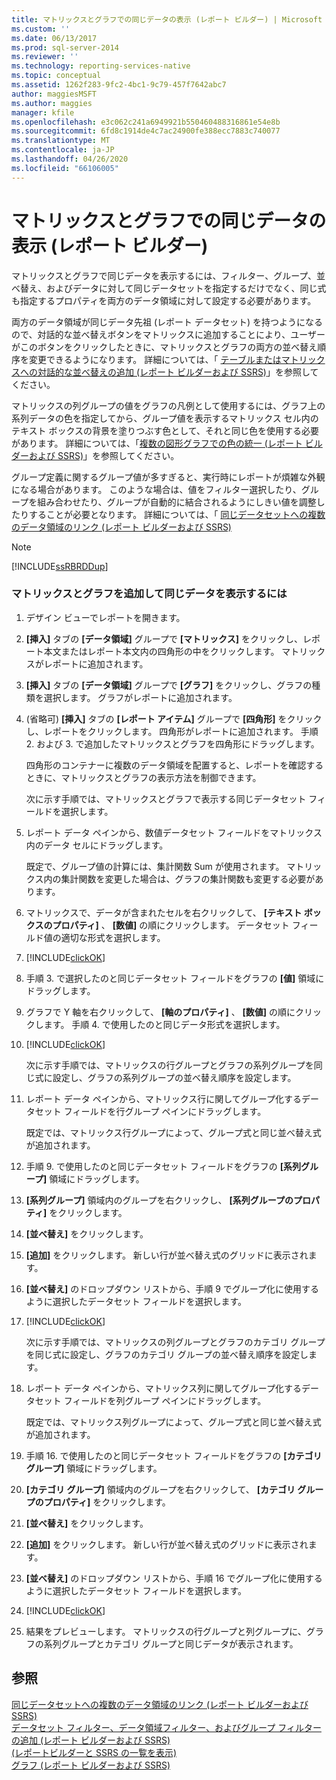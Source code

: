 ```yaml
---
title: マトリックスとグラフでの同じデータの表示 (レポート ビルダー) | Microsoft Docs
ms.custom: ''
ms.date: 06/13/2017
ms.prod: sql-server-2014
ms.reviewer: ''
ms.technology: reporting-services-native
ms.topic: conceptual
ms.assetid: 1262f283-9fc2-4bc1-9c79-457f7642abc7
author: maggiesMSFT
ms.author: maggies
manager: kfile
ms.openlocfilehash: e3c062c241a6949921b550460488316861e54e8b
ms.sourcegitcommit: 6fd8c1914de4c7ac24900fe388ecc7883c740077
ms.translationtype: MT
ms.contentlocale: ja-JP
ms.lasthandoff: 04/26/2020
ms.locfileid: "66106005"
---
```

# <a name="display-the-same-data-on-a-matrix-and-a-chart-report-builder"></a>マトリックスとグラフでの同じデータの表示 (レポート ビルダー)
  マトリックスとグラフで同じデータを表示するには、フィルター、グループ、並べ替え、およびデータに対して同じデータセットを指定するだけでなく、同じ式も指定するプロパティを両方のデータ領域に対して設定する必要があります。  
  
 両方のデータ領域が同じデータ先祖 (レポート データセット) を持つようになるので、対話的な並べ替えボタンをマトリックスに追加することにより、ユーザーがこのボタンをクリックしたときに、マトリックスとグラフの両方の並べ替え順序を変更できるようになります。 詳細については、「 [テーブルまたはマトリックスへの対話的な並べ替えの追加 (レポート ビルダーおよび SSRS)](add-interactive-sort-to-a-table-or-matrix-report-builder-and-ssrs.md)」を参照してください。  
  
 マトリックスの列グループの値をグラフの凡例として使用するには、グラフ上の系列データの色を指定してから、グループ値を表示するマトリックス セル内のテキスト ボックスの背景を塗りつぶす色として、それと同じ色を使用する必要があります。 詳細については、「[複数の図形グラフでの色の統一 &#40;レポート ビルダーおよび SSRS&#41;](charts-report-builder-and-ssrs.md)」を参照してください。  
  
 グループ定義に関するグループ値が多すぎると、実行時にレポートが煩雑な外観になる場合があります。 このような場合は、値をフィルター選択したり、グループを組み合わせたり、グループが自動的に結合されるようにしきい値を調整したりすることが必要となります。 詳細については、「 [同じデータセットへの複数のデータ領域のリンク (レポート ビルダーおよび SSRS)](linking-multiple-data-regions-to-the-same-dataset-report-builder-and-ssrs.md)  
  
> [!NOTE]  
>  [!INCLUDE[ssRBRDDup](../../includes/ssrbrddup-md.md)]  
  
### <a name="to-add-a-matrix-and-chart-to-display-the-same-data"></a>マトリックスとグラフを追加して同じデータを表示するには  
  
1.  デザイン ビューでレポートを開きます。  
  
2.  **[挿入]** タブの **[データ領域]** グループで **[マトリックス]** をクリックし、レポート本文またはレポート本文内の四角形の中をクリックします。 マトリックスがレポートに追加されます。  
  
3.  **[挿入]** タブの **[データ領域]** グループで **[グラフ]** をクリックし、グラフの種類を選択します。 グラフがレポートに追加されます。  
  
4.  (省略可) **[挿入]** タブの **[レポート アイテム]** グループで **[四角形]** をクリックし、レポートをクリックします。 四角形がレポートに追加されます。 手順 2. および 3. で追加したマトリックスとグラフを四角形にドラッグします。  
  
     四角形のコンテナーに複数のデータ領域を配置すると、レポートを確認するときに、マトリックスとグラフの表示方法を制御できます。  
  
     次に示す手順では、マトリックスとグラフで表示する同じデータセット フィールドを選択します。  
  
5.  レポート データ ペインから、数値データセット フィールドをマトリックス内のデータ セルにドラッグします。  
  
     既定で、グループ値の計算には、集計関数 Sum が使用されます。 マトリックス内の集計関数を変更した場合は、グラフの集計関数も変更する必要があります。  
  
6.  マトリックスで、データが含まれたセルを右クリックして、 **[テキスト ボックスのプロパティ]** 、 **[数値]** の順にクリックします。 データセット フィールド値の適切な形式を選択します。  
  
7.  [!INCLUDE[clickOK](../../includes/clickok-md.md)]  
  
8.  手順 3. で選択したのと同じデータセット フィールドをグラフの **[値]** 領域にドラッグします。  
  
9. グラフで Y 軸を右クリックして、 **[軸のプロパティ]** 、 **[数値]** の順にクリックします。 手順 4. で使用したのと同じデータ形式を選択します。  
  
10. [!INCLUDE[clickOK](../../includes/clickok-md.md)]  
  
     次に示す手順では、マトリックスの行グループとグラフの系列グループを同じ式に設定し、グラフの系列グループの並べ替え順序を設定します。  
  
11. レポート データ ペインから、マトリックス行に関してグループ化するデータセット フィールドを行グループ ペインにドラッグします。  
  
     既定では、マトリックス行グループによって、グループ式と同じ並べ替え式が追加されます。  
  
12. 手順 9. で使用したのと同じデータセット フィールドをグラフの **[系列グループ]** 領域にドラッグします。  
  
13. **[系列グループ]** 領域内のグループを右クリックし、 **[系列グループのプロパティ]** をクリックします。  
  
14. **[並べ替え]** をクリックします。  
  
15. **[追加]** をクリックします。 新しい行が並べ替え式のグリッドに表示されます。  
  
16. **[並べ替え]** のドロップダウン リストから、手順 9 でグループ化に使用するように選択したデータセット フィールドを選択します。  
  
17. [!INCLUDE[clickOK](../../includes/clickok-md.md)]  
  
     次に示す手順では、マトリックスの列グループとグラフのカテゴリ グループを同じ式に設定し、グラフのカテゴリ グループの並べ替え順序を設定します。  
  
18. レポート データ ペインから、マトリックス列に関してグループ化するデータセット フィールドを列グループ ペインにドラッグします。  
  
     既定では、マトリックス列グループによって、グループ式と同じ並べ替え式が追加されます。  
  
19. 手順 16. で使用したのと同じデータセット フィールドをグラフの **[カテゴリ グループ]** 領域にドラッグします。  
  
20. **[カテゴリ グループ]** 領域内のグループを右クリックして、 **[カテゴリ グループのプロパティ]** をクリックします。  
  
21. **[並べ替え]** をクリックします。  
  
22. **[追加]** をクリックします。 新しい行が並べ替え式のグリッドに表示されます。  
  
23. **[並べ替え]** のドロップダウン リストから、手順 16 でグループ化に使用するように選択したデータセット フィールドを選択します。  
  
24. [!INCLUDE[clickOK](../../includes/clickok-md.md)]  
  
25. 結果をプレビューします。 マトリックスの行グループと列グループに、グラフの系列グループとカテゴリ グループと同じデータが表示されます。  
  
## <a name="see-also"></a>参照  
 [同じデータセットへの複数のデータ領域のリンク &#40;レポート ビルダーおよび SSRS&#41;](linking-multiple-data-regions-to-the-same-dataset-report-builder-and-ssrs.md)   
 [データセット フィルター、データ領域フィルター、およびグループ フィルターの追加 (レポート ビルダーおよび SSRS)](add-dataset-filters-data-region-filters-and-group-filters.md)   
 [&#40;レポートビルダーと SSRS の一覧を表示&#41;](tables-matrices-and-lists-report-builder-and-ssrs.md)   
 [グラフ &#40;レポート ビルダーおよび SSRS&#41;](charts-report-builder-and-ssrs.md)  
  
  

